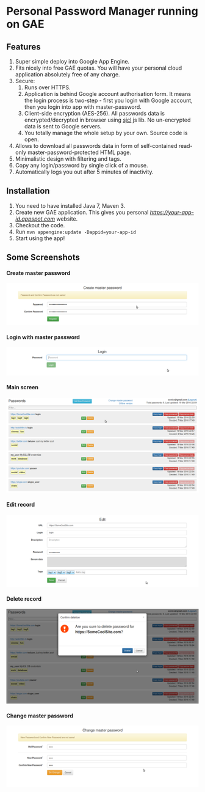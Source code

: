 # Personal Password Manager running on GAE

## Features
1. Super simple deploy into Google App Engine.
1. Fits nicely into free GAE quotas. You will have your personal cloud application
absolutely free of any charge.
1. Secure:
    1. Runs over HTTPS.
    1. Application is behind Google account authorisation form. It means the login
      process is two-step - first you login with Google account, then you login into app
      with master-password.
    1. Client-side encryption (AES-256). All passwords data is encrypted/decrypted
     in browser using [sjcl](https://crypto.stanford.edu/sjcl/) js lib. No un-encrypted data is sent to Google servers.
    1. You totally manage the whole setup by your own. Source code is open.
1. Allows to download all passwords data in form of self-contained read-only
master-password-protected HTML page.
1. Minimalistic design with filtering and tags.
1. Copy any login/password by single click of a mouse.
1. Automatically logs you out after 5 minutes of inactivity.

## Installation
1. You need to have installed Java 7, Maven 3.
1. Create new GAE application. This gives you personal _https://your-app-id.appspot.com_ website.
1. Checkout the code.
1. Run `mvn appengine:update -Dappid=your-app-id`
1. Start using the app!

## Some Screenshots
#### Create master password
![Create master password](/screenshots/0_create_master.png?raw=true)
#### Login with master password
![Login with master password](/screenshots/1_login.png?raw=true)
#### Main screen
![Main screen](/screenshots/2_list.png?raw=true)
#### Edit record
![Edit record](/screenshots/3_edit.png?raw=true)
#### Delete record
![Delete record](/screenshots/4_delete.png?raw=true)
#### Change master password
![Change master password](/screenshots/5_change_master.png?raw=true)
